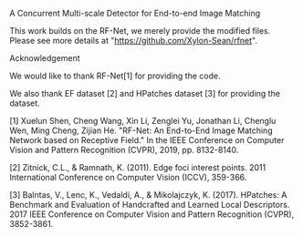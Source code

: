 A Concurrent Multi-scale Detector for End-to-end Image Matching



This work builds on the RF-Net, we merely provide the modified files. Please see more details at "https://github.com/Xylon-Sean/rfnet".

Acknowledgement

We would like to thank RF-Net[1] for providing the code.

We also thank EF dataset [2] and HPatches dataset [3] for providing the dataset.

[1] Xuelun Shen, Cheng Wang, Xin Li, Zenglei Yu, Jonathan Li, Chenglu Wen, Ming Cheng, Zijian He. "RF-Net: An End-to-End Image Matching Network based on Receptive Field." In the IEEE Conference on Computer Vision and Pattern Recognition (CVPR), 2019, pp. 8132-8140.

[2] Zitnick, C.L., & Ramnath, K. (2011). Edge foci interest points. 2011 International Conference on Computer Vision (ICCV), 359-366.

[3] Balntas, V., Lenc, K., Vedaldi, A., & Mikolajczyk, K. (2017). HPatches: A Benchmark and Evaluation of Handcrafted and Learned Local Descriptors. 2017 IEEE Conference on Computer Vision and Pattern Recognition (CVPR), 3852-3861.

